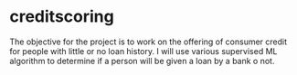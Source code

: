# creditscoring
The objective for the project is to work on the offering of consumer credit for people with little or no loan history. I will use various supervised ML algorithm to determine if a person will be given a loan by a bank o not.
